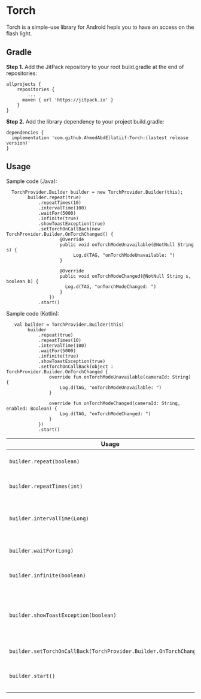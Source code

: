 # Torch

Torch is a simple-use library for Android hepls you to have an access on the flash light.

## Gradle

**Step 1.** Add the JitPack repository to your root build.gradle at the end of repositories:
```
allprojects {
    repositories {
        ...
      maven { url 'https://jitpack.io' }
    }
}
```

**Step 2.** Add the library dependency to your project build.gradle:
```
dependencies {
  implementation 'com.github.AhmedAbdEllatiif:Torch:(lastest release version)'
}
```

## Usage

Sample code (Java):
```
  TorchProvider.Builder builder = new TorchProvider.Builder(this);
        builder.repeat(true)
            .repeatTimes(10)
            .intervalTime(100)
            .waitFor(5000)
            .infinite(true)
            .showToastException(true)
            .setTorchOnCallBack(new TorchProvider.Builder.OnTorchChanged() {
                    @Override
                    public void onTorchModeUnavailable(@NotNull String s) {
                         Log.d(TAG, "onTorchModeUnavailable: ")
                    }

                    @Override
                    public void onTorchModeChanged(@NotNull String s, boolean b) {
                      Log.d(TAG, "onTorchModeChanged: ")
                    }
                })
            .start()
```

Sample code (Kotlin):
```
   val builder = TorchProvider.Builder(this)
        builder
            .repeat(true)
            .repeatTimes(10)
            .intervalTime(100)
            .waitFor(5000)
            .infinite(true)
            .showToastException(true)
            .setTorchOnCallBack(object : TorchProvider.Builder.OnTorchChanged {
                override fun onTorchModeUnavailable(cameraId: String) {
                    Log.d(TAG, "onTorchModeUnavailable: ")
                }

                override fun onTorchModeChanged(cameraId: String, enabled: Boolean) {
                    Log.d(TAG, "onTorchModeChanged: ")
                }
            })
            .start()
```

| Usage                                | Description                                                                           | 
| ------------------------------------ |-------------------------------------------------------------------------------------- | 
| `builder.repeat(boolean)`            | To repeat the flash (default false)                                                   | 
| `builder.repeatTimes(int)`           | Num of repeat times (default repeats 2 times)                                         | 
| `builder.intervalTime(Long)`         | defines the interval time between flash ON and OFF (default 100 ms)                   | 
| `builder.waitFor(Long)`              | wait for some time then the flash goes OFF                                            | 
| `builder.infinite(boolean)`          |  open flash forever (default false)                                                   | 
| `builder.showToastException(boolean)`  |  show the exception instance of (TorchException) in a toast message (default false) | 
| `builder.setTorchOnCallBack(TorchProvider.Builder.OnTorchChanged())`  |  call back of the flash light                        | 
| `builder.start()`                    |  start the flash light with pervious configuration                                    |
